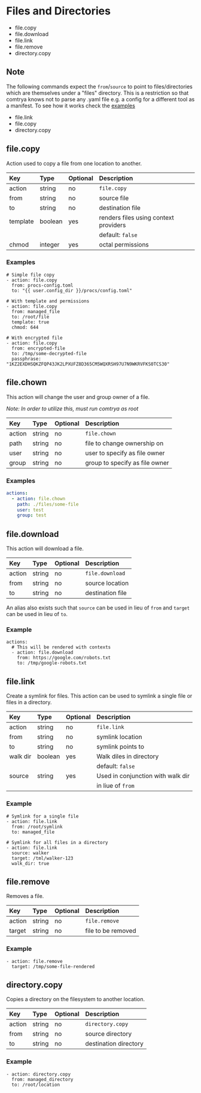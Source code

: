 # Files and Directories

- file.copy
- file.download
- file.link
- file.remove
- directory.copy

## Note
The following commands expect the `from`/`source` to point to files/directories which are themselves under a "files" directory.
This is a restriction so that comtrya knows not to parse any .yaml file e.g. a config for a different tool as a manifest.
To see how it works check the [examples](https://github.com/comtrya/comtrya/tree/main/examples/file) 

- file.link
- file.copy
- directory.copy


## file.copy

Action used to copy a file from one location to another.

| Key      | Type    | Optional | Description                           |
|:---------|:--------|:---------|:--------------------------------------|
| action   | string  | no       | `file.copy`                           |
| from     | string  | no       | source file                           |
| to       | string  | no       | destination file                      |
| template | boolean | yes      | renders files using context providers |
|          |         |          | default: `false`                      |
| chmod    | integer | yes      | octal permissions                     |


### Examples

```
# Simple file copy
- action: file.copy
  from: procs-config.toml
  to: "{{ user.config_dir }}/procs/config.toml"

# With template and permissions
- action: file.copy
  from: managed_file
  to: /root/file
  template: true
  chmod: 644
  
# With encrypted file
- action: file.copy
  from: encrypted-file
  to: /tmp/some-decrypted-file
  passphrase: "1KZ2EXDHSQKZFQP43JK2LPXUFZ8D365CM5WQXRSH97U7N9WKRVFKS0TCS30"

```

## file.chown

This action will change the user and group owner of a file.

*Note: In order to utilize this, must run comtrya as root*

| Key    | Type    | Optional | Description                    |
|:-------|:--------|:---------|:-------------------------------|
| action | string  | no       | `file.chown`                   |
| path   | string  | no       | file to change ownership on    |
| user   | string  | no       | user to specify as file owner  |
| group  | string  | no       | group to specify as file owner |

### Examples

```yaml
actions:
  - action: file.chown
    path: ./files/some-file
    user: test
    group: test
```

## file.download

This action will download a file.

| Key    | Type   | Optional | Description      |
|:-------|:-------|:---------|:-----------------|
| action | string | no       | `file.download`  |
| from   | string | no       | source location  |
| to     | string | no       | destination file |

An alias also exists such that `source` can be used in lieu of `from` and `target` can be used in lieu of `to`.

### Example

```
actions:
  # This will be rendered with contexts
  - action: file.download
    from: https://google.com/robots.txt
    to: /tmp/google-robots.txt
```

## file.link

Create a symlink for files. This action can be used to symlink a single file or files in a directory.

| Key      | Type    | Optional | Description                       |
|:---------|:--------|:---------|:----------------------------------|
| action   | string  | no       | `file.link`                       |
| from     | string  | no       | symlink location                  |
| to       | string  | no       | symlink points to                 |
| walk dir | boolean | yes      | Walk diles in directory           |
|          |         |          | default: `false`                  |
| source   | string  | yes      | Used in conjunction with walk dir |
|          |         |          | in liue of `from`                 |


### Example

```
# Symlink for a single file
- action: file.link
  from: /root/symlink
  to: managed_file
  
# Symlink for all files in a directory
- action: file.link
  source: walker
  target: /tml/walker-123
  walk_dir: true
```

## file.remove

Removes a file.

| Key    | Type   | Optional | Description        |
|:-------|:-------|:---------|:-------------------|
| action | string | no       | `file.remove`      |
| target | string | no       | file to be removed |


### Example

```
- action: file.remove
  target: /tmp/some-file-rendered
```

## directory.copy

Copies a directory on the filesystem to another location.

| Key    | Type   | Optional | Description           |
|:-------|:-------|:---------|:----------------------|
| action | string | no       | `directory.copy`      |
| from   | string | no       | source directory      |
| to     | string | no       | destination directory |


### Example

```
- action: directory.copy
  from: managed_directory
  to: /root/location
```
